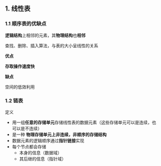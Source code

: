 ## 1. 线性表

### 1.1 顺序表的优缺点

**逻辑结构**上相邻的元素，其**物理结构**也**相邻**

查找、删除、插入算法，与表的大小呈线性的关系

**优点**

**存取操作速度快**

**缺点**

空间的低效利用

### 1.2 链表

定义

- 用一组**任意的存储单元**存储线性表的数据元素（这些存储单元可以是连续，也可以是不连续）
- 是一种 **物理存储单元上非连续，非顺序的存储结构**
- 数据元素的逻辑顺序通过**指针链接**实现
- 每个节点都会存储
  - 本身的信息（数据域）
  - 其后继的信息（指针域）

